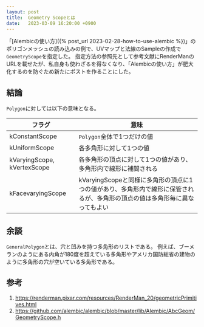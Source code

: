 ```yaml
---
layout: post
title:  Geometry Scopeとは
date:   2023-03-09 16:20:00 +0900
---
```

「[Alembicの使い方]({% post_url 2023-02-28-how-to-use-alembic %})」のポリゴンメッシュの読み込みの例で、UVマップと法線のSampleの作成で`GeometryScope`を指定した。
指定方法の参照先として参考文献にRenderManのURLを載せたが、私自身も使わざるを得なくなり、「Alembicの使い方」が肥大化するのを防ぐため新たにポストを作ることにした。

## 結論
`Polygon`に対しては以下の意味となる。

|フラグ|意味|
|--|--|
|kConstantScope|`Polygon`全体で1つだけの値|
|kUniformScope|各多角形に対して1つの値|
|kVaryingScope, kVertexScope|各多角形の頂点に対して1つの値があり、多角形内で線形に補間される|
|kFacevaryingScope|kVaryingScopeと同様に多角形の頂点に1つの値があり、多角形内で線形に保管されるが、多角形の頂点の値は多角形毎に異なってもよい|

## 余談
`GeneralPolygon`とは、穴と凹みを持つ多角形のリストである。
例えば、ブーメランのようにある内角が180度を超えている多角形やアメリカ国防総省の建物のように多角形の穴が空いている多角形である。

## 参考
1. https://renderman.pixar.com/resources/RenderMan_20/geometricPrimitives.html
2. https://github.com/alembic/alembic/blob/master/lib/Alembic/AbcGeom/GeometryScope.h
